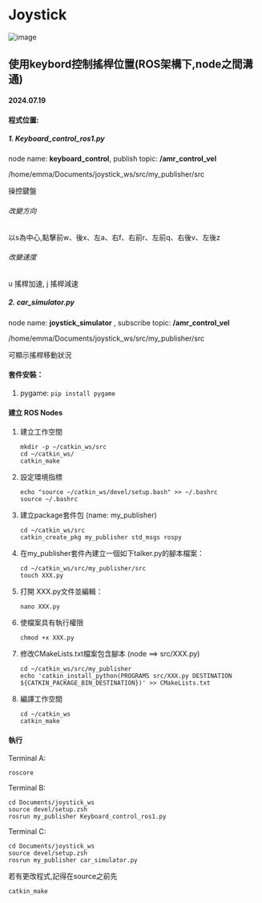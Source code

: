 # Joystick

![image](https://github.com/user-attachments/assets/44add8b1-2e7e-4485-8759-adcd089ce3e5)

## 使用keybord控制搖桿位置(ROS架構下,node之間溝通)
#### 2024.07.19
#### 程式位置:
##### 1. Keyboard_control_ros1.py  
node name: **keyboard_control**, publish topic: **/amr_control_vel**

/home/emma/Documents/joystick_ws/src/my_publisher/src

操控鍵盤

###### 改變方向
以s為中心,點擊前w、後x、左a、右f、右前r、左前q、右後v、左後z

###### 改變速度
u 搖桿加速, j 搖桿減速


##### 2. car_simulator.py 
node name: **joystick_simulator** , subscribe topic: **/amr_control_vel**

/home/emma/Documents/joystick_ws/src/my_publisher/src

可顯示搖桿移動狀況

#### 套件安裝：
1. pygame: `pip install pygame`

#### 建立 ROS Nodes
1. 建立工作空間
    ```
    mkdir -p ~/catkin_ws/src
    cd ~/catkin_ws/
    catkin_make
    ```
2. 設定環境指標
    ```
    echo "source ~/catkin_ws/devel/setup.bash" >> ~/.bashrc
    source ~/.bashrc
    ```
3. 建立package套件包 (name: my_publisher)
    ```
    cd ~/catkin_ws/src
    catkin_create_pkg my_publisher std_msgs rospy
    ```
4. 在my_publisher套件內建立一個如下talker.py的腳本檔案：
    ```
    cd ~/catkin_ws/src/my_publisher/src
    touch XXX.py
    ```    
5. 打開 XXX.py文件並編輯：
    ```
    nano XXX.py
    ```
6. 使檔案具有執行權限
    ```
    chmod +x XXX.py
    ```
7. 修改CMakeLists.txt檔案包含腳本 (node ==> src/XXX.py)
    ```
    cd ~/catkin_ws/src/my_publisher
    echo 'catkin_install_python(PROGRAMS src/XXX.py DESTINATION ${CATKIN_PACKAGE_BIN_DESTINATION})' >> CMakeLists.txt
    ```
9. 編譯工作空間
    ```
    cd ~/catkin_ws
    catkin_make
    ```

#### 執行
Terminal A: 
```
roscore
```
Terminal B:
```
cd Documents/joystick_ws
source devel/setup.zsh
rosrun my_publisher Keyboard_control_ros1.py
```
Terminal C:
```
cd Documents/joystick_ws
source devel/setup.zsh
rosrun my_publisher car_simulator.py
```
若有更改程式,記得在source之前先
```
catkin_make
```
